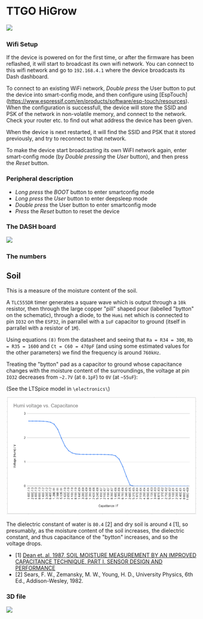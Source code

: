 TTGO HiGrow
===========================

![](image/T-Higrow.jpg)

### Wifi Setup
If the device is powered on for the first time, or after the firmware has been reflashed, it will start to broadcast its own wifi network.
You can connect to this wifi network and go to `192.168.4.1` where the device broadcasts its Dash dashboard.

To connect to an existing WiFi network, *Double press* the User button to put the device into smart-config mode, and then configure using [EspTouch] (https://www.espressif.com/en/products/software/esp-touch/resources).
When the configuration is successfull, the device will store the SSID and PSK of the network in non-volatile memory, and connect to the network.  Check your router etc. to find out what address the device has been given.

When the device is next restarted, it will find the SSID and PSK that it stored previously, and try to reconnect to that network.

To make the device start broadcasting its own WiFI network again, enter smart-config mode (by *Double pressing* the *User* button), and then press the *Reset* button.


### Peripheral description
- *Long press* the *BOOT* button to enter smartconfig mode
- *Long press* the *User* button to enter deepsleep mode
- *Double press* the User button to enter smartconfig mode
- *Press* the *Reset* button to reset the device

### The DASH board

![](image/1.png)

### The numbers

## Soil

This is a measure of the moisture content of the soil.

A `TLC555DR` timer generates a square wave which is output through a `10k` resistor, then through the large copper "pill" shaped pour (labelled "bytton" on the schematic), through a diode, to the `Humi` net which is connected to pin `IO32` on the `ESP32`, in parrallel with a `1uF` capacitor to ground (itself in parrallel with a resistor of `1M`).

Using equations `(8)` from the datasheet and seeing that `Ra = R34 = 300`, `Rb = R35 = 1600` and `Ct = C60 = 470pF` (and using some estimated values for the other parameters) we find the frequency is around `760kHz`.

Treating the "bytton" pad as a capacitor to ground whose capacitance changes with the moisture content of the surroundings, the voltage at pin `IO32` decreases from `~2.7V` (at `0.1pF`) to `0V` (at `~55uF`):

(See the LTSpice model in `\electronics\`)

![](electronics/Humivoltage.png)

The dielectric constant of water is `80.4` [2] and dry soil is around `4` [1], so presumably, as the moisture content of the soil increases, the dielectric constant, and thus capacitance of the "bytton" increases, and so the voltage drops.

- [1] [Dean et. al, 1987, SOIL MOISTURE MEASUREMENT BY AN IMPROVED CAPACITANCE TECHNIQUE, PART I. SENSOR DESIGN AND PERFORMANCE](https://www.sciencedirect.com/science/article/abs/pii/0022169487901946)
- [2] Sears, F. W., Zemansky, M. W., Young, H. D., University Physics, 6th Ed., Addison-Wesley, 1982.

### 3D file

![](https://github.com/Xinyuan-LilyGO/TTGO-Multi-function-sensor-board/blob/master/image/image2.png)